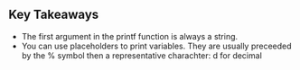 ## Key Takeaways

* The first argument in the printf function is always a string.
* You can use placeholders to print variables. They are usually preceeded by the % symbol then a representative charachter:
    d for decimal 
    
